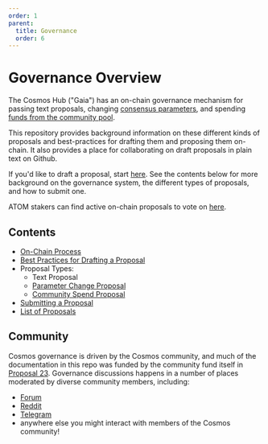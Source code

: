 ```yaml
---
order: 1
parent:
  title: Governance
  order: 6
---
```


# Governance Overview

The Cosmos Hub ("Gaia") has an on-chain governance mechanism for passing
text proposals,
changing [consensus parameters](./params-change),
and spending [funds from the community pool](./community-pool-spend).

This repository provides background information on these different kinds of proposals
and best-practices for drafting them and proposing them on-chain.
It also provides a place for collaborating on draft proposals in plain text on Github.

If you'd like to draft a proposal, start [here](./best-practices.md).
See the contents below for more background on the governance system,
the different types of proposals, and how to submit one.

ATOM stakers can find active on-chain proposals to vote on [here](https://www.mintscan.io/cosmos/proposals).

## Contents

- [On-Chain Process](./process.md)
- [Best Practices for Drafting a Proposal](./best-practices.md)
- Proposal Types:
    - Text Proposal
    - [Parameter Change Proposal](./params-change)
    - [Community Spend Proposal](./community-pool-spend)
- [Submitting a Proposal](./submitting.md)
- [List of Proposals](./proposals)

## Community

Cosmos governance is driven by the Cosmos community, and much of the documentation in
this repo was funded by the community fund itself in
[Proposal 23](https://www.mintscan.io/cosmos/proposals/23).
Governance discussions happens in a number of places moderated by diverse
community members, including:

- [Forum](http://forum.cosmos.network/)
- [Reddit](http://reddit.com/r/cosmosnetwork)
- [Telegram](https://t.me/cosmosproject)
- anywhere else you might interact with members of the Cosmos community!

